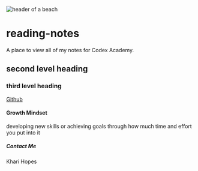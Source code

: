 ![header of a beach](https://fraserisland-australia.com/wp-content/uploads/2016/11/8.Fraser-Island-Beaches-Header.jpg)

# reading-notes
A place to view all of my notes for Codex Academy.

## second level heading

### third level heading
[Github](https://github.com/khari-hopes/)

#### Growth Mindset
developing new skills or achieving goals through how much time and effort you put into it

##### Contact Me
Khari Hopes
